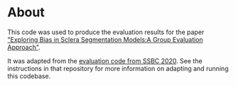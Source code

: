 # About
This code was used to produce the evaluation results for the paper ["Exploring Bias in Sclera Segmentation Models:A Group Evaluation Approach"](https://sclera.fri.uni-lj.si/publications.html#TIFS_2022).

It was adapted from the [evaluation code from SSBC 2020](https://github.com/MatejVitek/SSBC). See the instructions in that repository for more information on adapting and running this codebase.
